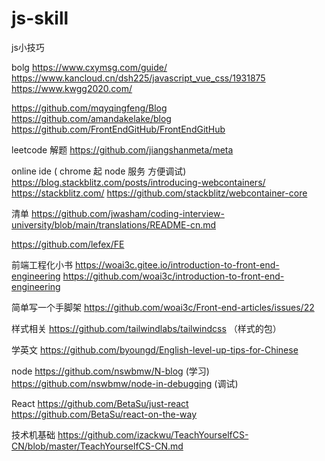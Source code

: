 # js-skill
js小技巧

bolg
https://www.cxymsg.com/guide/
https://www.kancloud.cn/dsh225/javascript_vue_css/1931875
https://www.kwgg2020.com/

https://github.com/mqyqingfeng/Blog
https://github.com/amandakelake/blog
https://github.com/FrontEndGitHub/FrontEndGitHub


leetcode 解题
https://github.com/jiangshanmeta/meta


online ide ( chrome 起 node 服务 方便调试)
https://blog.stackblitz.com/posts/introducing-webcontainers/
https://stackblitz.com/
https://github.com/stackblitz/webcontainer-core

清单
https://github.com/jwasham/coding-interview-university/blob/main/translations/README-cn.md

https://github.com/lefex/FE

前端工程化小书
https://woai3c.gitee.io/introduction-to-front-end-engineering
https://github.com/woai3c/introduction-to-front-end-engineering

简单写一个手脚架
https://github.com/woai3c/Front-end-articles/issues/22


样式相关
https://github.com/tailwindlabs/tailwindcss （样式的包）

学英文
https://github.com/byoungd/English-level-up-tips-for-Chinese

node
https://github.com/nswbmw/N-blog (学习)
https://github.com/nswbmw/node-in-debugging (调试)

React
https://github.com/BetaSu/just-react
https://github.com/BetaSu/react-on-the-way

技术机基础
https://github.com/izackwu/TeachYourselfCS-CN/blob/master/TeachYourselfCS-CN.md